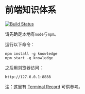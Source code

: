 前端知识体系
===

[![Build Status](https://travis-ci.org/ecomfe/knowledge.png)](https://travis-ci.org/ecomfe/knowledge)

请先确定本地有`node`与`npm`。

运行以下命令：

    npm install -g knowledge
    npm start -g knowledge

之后用浏览器访问：

    http://127.0.0.1:8888

注：这里有 [Terminal Record](http://ascii.io/a/3088) 可供参考。

